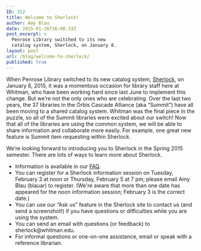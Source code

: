 ```yaml
---
ID: 312
title: Welcome to Sherlock!
author: Amy Blau
date: 2015-01-26T16:08:33Z
post_excerpt: >
  Penrose Library switched to its new
  catalog system, Sherlock, on January 8.
layout: post
url: /blog/welcome-to-sherlock/
published: true
---
```

When Penrose Library switched to its new catalog system, <a href="http://sherlock.whitman.edu">Sherlock</a>, on January 8, 2015, it was a momentous occasion for library staff here at Whitman, who have been working hard since last June to implement this change. But we’re not the only ones who are celebrating. Over the last two years, the 37 libraries in the Orbis Cascade Alliance (aka “Summit”) have all been moving to a shared catalog system. Whitman was the final piece in the puzzle, so all of the Summit libraries were excited about our switch! Now that all of the libraries are using the common system, we will be able to share information and collaborate more easily. For example, one great new feature is Summit item requesting within Sherlock.

We’re looking forward to introducing you to Sherlock in the Spring 2015 semester. There are lots of ways to learn more about Sherlock.
<ul>
	<li>Information is available in our <a href="http://www.whitman.edu/penrose/research/faq/">FAQ</a>.</li>
	<li>You can register for a Sherlock information session on Tuesday, February 3 at noon or Thursday, February 5 at 7 pm; please email Amy Blau (blauar) to register. (We're aware that more than one date has appeared for the noon information session; February 3 is the correct date.)</li>
	<li>You can use our “Ask us” feature in the Sherlock site to contact us (and send a screenshot!) if you have questions or difficulties while you are using the system.</li>
	<li>You can send an email with questions (or feedback) to sherlock@whitman.edu.</li>
	<li>For informal questions or one-on-one assistance, email or speak with a reference librarian.</li>
</ul>
